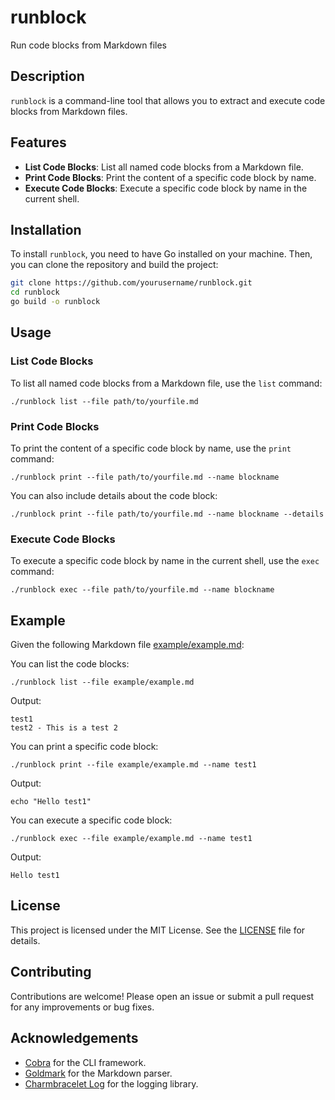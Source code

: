 # runblock

Run code blocks from Markdown files

## Description

`runblock` is a command-line tool that allows you to extract and execute code blocks from Markdown files.

## Features

- **List Code Blocks**: List all named code blocks from a Markdown file.
- **Print Code Blocks**: Print the content of a specific code block by name.
- **Execute Code Blocks**: Execute a specific code block by name in the current shell.

## Installation

To install `runblock`, you need to have Go installed on your machine. Then, you can clone the repository and build the project:

```sh
git clone https://github.com/yourusername/runblock.git
cd runblock
go build -o runblock
```

## Usage

### List Code Blocks

To list all named code blocks from a Markdown file, use the `list` command:

```
./runblock list --file path/to/yourfile.md
```

### Print Code Blocks

To print the content of a specific code block by name, use the `print` command:

```
./runblock print --file path/to/yourfile.md --name blockname
```

You can also include details about the code block:

```
./runblock print --file path/to/yourfile.md --name blockname --details
```

### Execute Code Blocks

To execute a specific code block by name in the current shell, use the `exec` command:

```
./runblock exec --file path/to/yourfile.md --name blockname
```

## Example

Given the following Markdown file [example/example.md](example/example.md):

You can list the code blocks:

```
./runblock list --file example/example.md
```

Output:

```
test1
test2 - This is a test 2
```

You can print a specific code block:

```
./runblock print --file example/example.md --name test1
```

Output:

```
echo "Hello test1"
```

You can execute a specific code block:

```
./runblock exec --file example/example.md --name test1
```

Output:

```
Hello test1
```

## License

This project is licensed under the MIT License. See the [LICENSE](LICENSE) file for details.

## Contributing

Contributions are welcome! Please open an issue or submit a pull request for any improvements or bug fixes.

## Acknowledgements

- [Cobra](https://github.com/spf13/cobra) for the CLI framework.
- [Goldmark](https://github.com/yuin/goldmark) for the Markdown parser.
- [Charmbracelet Log](https://github.com/charmbracelet/log) for the logging library.

